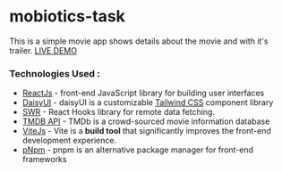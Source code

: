 # mobiotics-task

This is a simple movie app shows details about the movie and with it's trailer. [LIVE DEMO](https://mobiotics-task.vercel.app/)

### Technologies Used :

 - [ReactJs](https://reactjs.org/) - front-end JavaScript library for building user interfaces
 - [DaisyUI](https://daisyui.com/) - daisyUI is a customizable [Tailwind CSS](https://tailwindcss.com/) component library
 - [SWR](https://swr.vercel.app/) - React Hooks library for remote data fetching.
 - [TMDB API](https://www.themoviedb.org/) - TMDb  is a crowd-sourced movie information database
 - [ViteJs](https://vitejs.dev/) - Vite is a **build tool** that significantly improves the front-end development experience.
 - [pNpm](https://pnpm.io/) - pnpm is an alternative package manager for front-end frameworks
